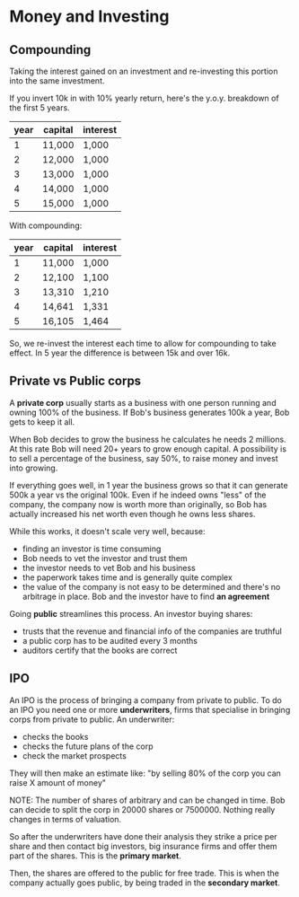 # Money and Investing

## Compounding

Taking the interest gained on an investment and re-investing this portion into the same investment.

If you invert 10k in with 10% yearly return, here's the y.o.y. breakdown of the first 5 years.

| year | capital | interest |
-------|---------|-----------
| 1    | 11,000  | 1,000    |
| 2    | 12,000  | 1,000    |
| 3    | 13,000  | 1,000    |
| 4    | 14,000  | 1,000    |
| 5    | 15,000  | 1,000    |

With compounding:

| year | capital | interest |
-------|---------|-----------
| 1    | 11,000  | 1,000    |
| 2    | 12,100  | 1,100    |
| 3    | 13,310  | 1,210    |
| 4    | 14,641  | 1,331    |
| 5    | 16,105  | 1,464    |

So, we re-invest the interest each time to allow for compounding to take effect.
In 5 year the difference is between 15k and over 16k.

## Private vs Public corps

A **private corp** usually starts as a business with one person running and owning 100% of the business.
If Bob's business generates 100k a year, Bob gets to keep it all.

When Bob decides to grow the business he calculates he needs 2 millions. At this rate Bob will need 20+ years to grow enough capital. A possibility is to sell a percentage of the business, say 50%, to raise money and invest into growing.

If everything goes well, in 1 year the business grows so that it can generate 500k a year vs the original 100k.
Even if he indeed owns "less" of the company, the company now is worth more than originally, so Bob has actually increased his net worth even though he owns less shares.

While this works, it doesn't scale very well, because:

- finding an investor is time consuming
- Bob needs to vet the investor and trust them
- the investor needs to vet Bob and his business
- the paperwork takes time and is generally quite complex
- the value of the company is not easy to be determined and there's no arbitrage in place. Bob and the investor have to find **an agreement**

Going **public** streamlines this process. An investor buying shares:

- trusts that the revenue and financial info of the companies are truthful
- a public corp has to be audited every 3 months
- auditors certify that the books are correct

## IPO

An IPO is the process of bringing a company from private to public.
To do an IPO you need one or more **underwriters**, firms that specialise in bringing corps from private to public.
An underwriter:

- checks the books
- checks the future plans of the corp
- check the market prospects

They will then make an estimate like: "by selling 80% of the corp you can raise X amount of money"

NOTE: The number of shares of arbitrary and can be changed in time. Bob can decide to split the corp in 20000 shares or 7500000. Nothing really changes in terms of valuation.

So after the underwriters have done their analysis they strike a price per share and then contact big investors, big insurance firms and offer them part of the shares. This is the **primary market**.

Then, the shares are offered to the public for free trade. This is when the company actually goes public, by being traded in the **secondary market**.


